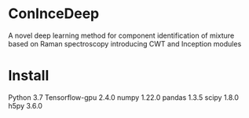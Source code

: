 # ConInceDeep
A novel deep learning method for component identification of mixture based on Raman spectroscopy introducing CWT and Inception modules

# Install
Python 3.7
Tensorflow-gpu 2.4.0
numpy 1.22.0
pandas 1.3.5
scipy 1.8.0
h5py 3.6.0

